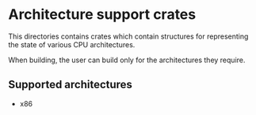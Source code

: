 # Architecture support crates

This directories contains crates which contain structures for representing the state of various CPU architectures.

When building, the user can build only for the architectures they require.

## Supported architectures
- x86
